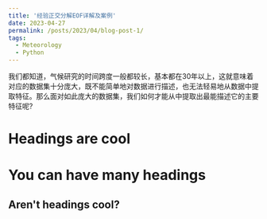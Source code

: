 ```yaml
---
title: '经验正交分解EOF详解及案例'
date: 2023-04-27
permalink: /posts/2023/04/blog-post-1/
tags:
  - Meteorology
  - Python
---
```


我们都知道，气候研究的时间跨度一般都较长，基本都在30年以上，这就意味着对应的数据集十分庞大，既不能简单地对数据进行描述，也无法轻易地从数据中提取特征。那么面对如此庞大的数据集，我们如何才能从中提取出最能描述它的主要特征呢?

Headings are cool
======

You can have many headings
======

Aren't headings cool?
------
